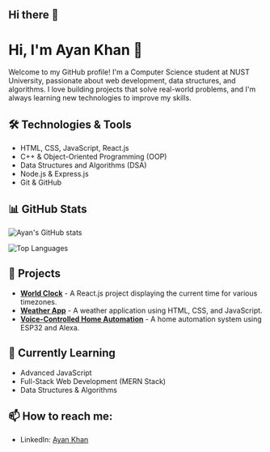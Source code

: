 ## Hi there 👋
# Hi, I'm Ayan Khan 👋

Welcome to my GitHub profile! I'm a Computer Science student at NUST University, passionate about web development, data structures, and algorithms. I love building projects that solve real-world problems, and I'm always learning new technologies to improve my skills.

## 🛠 Technologies & Tools
- HTML, CSS, JavaScript, React.js
- C++ & Object-Oriented Programming (OOP)
- Data Structures and Algorithms (DSA)
- Node.js & Express.js
- Git & GitHub

## 📊 GitHub Stats

![Ayan's GitHub stats](https://github-readme-stats.vercel.app/api?username=Ayankhann00&show_icons=true&theme=radical)

![Top Languages](https://github-readme-stats.vercel.app/api/top-langs/?username=Ayankhann00&layout=compact&theme=radical)

## 🔭 Projects
- **[World Clock](https://github.com/Ayankhann00/world-clock)** - A React.js project displaying the current time for various timezones.
- **[Weather App](https://github.com/Ayankhann00/weather-app)** - A weather application using HTML, CSS, and JavaScript.
- **[Voice-Controlled Home Automation](https://github.com/Ayankhann00/home-automation)** - A home automation system using ESP32 and Alexa.

## 🌱 Currently Learning
- Advanced JavaScript
- Full-Stack Web Development (MERN Stack)
- Data Structures & Algorithms

## 📫 How to reach me:
- LinkedIn: [Ayan Khan](https://www.linkedin.com/in/ayankhann00/)

